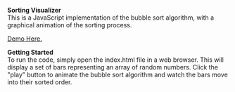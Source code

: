**Sorting Visualizer**<br/>
This is a JavaScript implementation of the bubble sort algorithm, with a graphical animation of the sorting process.

[Demo Here.](https://aviknayak22.github.io/Sorting-Visualizer-V1/)

**Getting Started**<br/>
To run the code, simply open the index.html file in a web browser. This will display a set of bars representing an array of random numbers. Click the "play" button to animate the bubble sort algorithm and watch the bars move into their sorted order.

